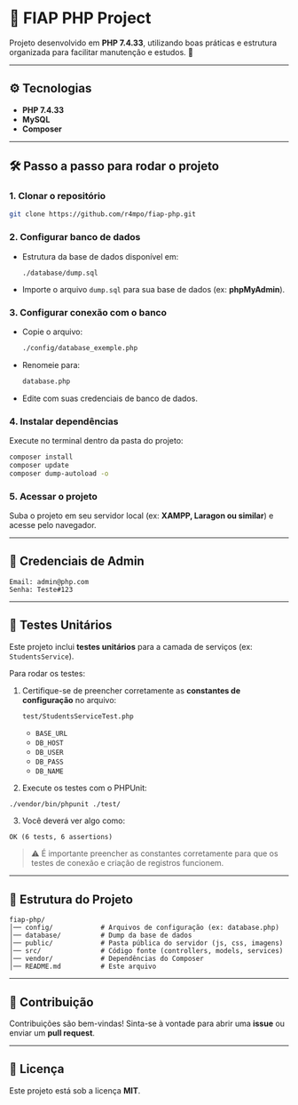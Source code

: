 # 📌 FIAP PHP Project

Projeto desenvolvido em **PHP 7.4.33**, utilizando boas práticas e estrutura organizada para facilitar manutenção e estudos. 🚀  

---

## ⚙️ Tecnologias
- **PHP 7.4.33**
- **MySQL**
- **Composer**

---

## 🛠️ Passo a passo para rodar o projeto

### 1. Clonar o repositório
```bash
git clone https://github.com/r4mpo/fiap-php.git
```

### 2. Configurar banco de dados
- Estrutura da base de dados disponível em:
  ```
  ./database/dump.sql
  ```
- Importe o arquivo `dump.sql` para sua base de dados (ex: **phpMyAdmin**).

### 3. Configurar conexão com o banco
- Copie o arquivo:
  ```bash
  ./config/database_exemple.php
  ```
- Renomeie para:
  ```bash
  database.php
  ```
- Edite com suas credenciais de banco de dados.

### 4. Instalar dependências
Execute no terminal dentro da pasta do projeto:
```bash
composer install
composer update
composer dump-autoload -o
```

### 5. Acessar o projeto
Suba o projeto em seu servidor local (ex: **XAMPP, Laragon ou similar**) e acesse pelo navegador.  

---

## 🔑 Credenciais de Admin
```
Email: admin@php.com
Senha: Teste#123
```

---

## 🧪 Testes Unitários

Este projeto inclui **testes unitários** para a camada de serviços (ex: `StudentsService`).

Para rodar os testes:

1. Certifique-se de preencher corretamente as **constantes de configuração** no arquivo:

   ```
   test/StudentsServiceTest.php
   ```

   * `BASE_URL`
   * `DB_HOST`
   * `DB_USER`
   * `DB_PASS`
   * `DB_NAME`

2. Execute os testes com o PHPUnit:

```bash
./vendor/bin/phpunit ./test/
```

3. Você deverá ver algo como:

```
OK (6 tests, 6 assertions)
```

> ⚠️ É importante preencher as constantes corretamente para que os testes de conexão e criação de registros funcionem.

---

## 📂 Estrutura do Projeto
```
fiap-php/
│── config/            # Arquivos de configuração (ex: database.php)
│── database/          # Dump da base de dados
│── public/            # Pasta pública do servidor (js, css, imagens)
│── src/               # Código fonte (controllers, models, services)
│── vendor/            # Dependências do Composer
│── README.md          # Este arquivo
```

---

## 🤝 Contribuição
Contribuições são bem-vindas! Sinta-se à vontade para abrir uma **issue** ou enviar um **pull request**.  

---

## 📜 Licença
Este projeto está sob a licença **MIT**.